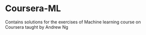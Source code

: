 # Coursera-ML
Contains solutions for the exercises of Machine learning course on Coursera taught by Andrew Ng
